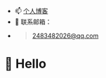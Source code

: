 <!-- - 👋 Hi, I’m @qimu666
- 👀 I’m interested in ...
- 🌱 I’m currently learning ... -->
- 📫  [个人博客](https://www.cnblogs.com/qimu666/)
- 💞️  联系邮箱：
- > 2483482026@qq.com
<!---
qimu666/qimu666 is a ✨ special ✨ repository because its `README.md` (this file) appears on your GitHub profile.
You can click the Preview link to take a look at your changes.
--->
#  🙋 Hello
